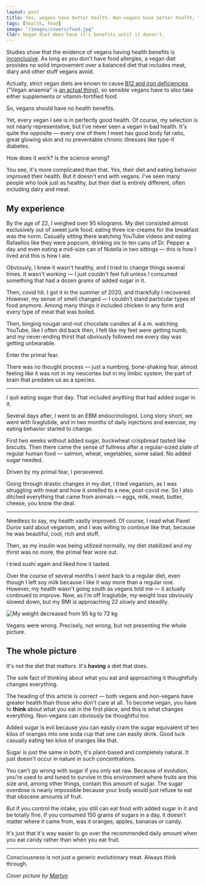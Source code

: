 ```yaml
---
layout: post
title: Yes, vegans have better health. Non-vegans have better health, too.
tags: [health, food]
image: "/images/covers/food.jpg"
tldr: Vegan diet does have it's benefits until it doesn't.
---
```


Studies show that the evidence of vegans having health benefits is [inconclusive](https://pubmed.ncbi.nlm.nih.gov/26707634/). As long as you don't have food allergies, a vegan diet provides no solid improvement over a balanced diet that includes meat, diary and other stuff vegans avoid.

Actually, strict vegan diets are known to cause [B12 and iron deficiencies](https://pubmed.ncbi.nlm.nih.gov/31617971/) ("Vegan anaemia" is [an actual thing](https://icd.who.int/browse10/2010/en#/D51.3)), so sensible vegans have to also take either supplements or vitamin-fortified food.

So, vegans should have no health benefits.

Yet, every vegan I see is in perfectly good health. Of course, my selection is not nearly representative, but I've never seen a vegan in bad health. It's quite the opposite — every one of them I meet has good body fat ratio, great glowing skin and no preventable chronic illnesses like type-II diabetes.

How does it work? Is the science wrong?

You see, it's more complicated than that. Yes, their diet and eating behavior improved their health. But it doesn't end with vegans. I've seen many people who look just as healthy, but their diet is entirely different, often including dairy and meat.

## My experience

By the age of 22, I weighed over 95 kilograms. My diet consisted almost exclusively out of sweet junk food: eating three ice-creams for the breakfast was the norm. Casually sitting there watching YouTube videos and eating Rafaellos like they were popcorn, drinking six to ten cans of Dr. Pepper a day and even eating a mid-size can of Nutella in two sittings — this is how I lived and this is how I ate.

Obviously, I knew it wasn't healthy, and I tried to change things several times. It wasn't working — I just couldn't feel full unless I consumed something that had a dozen grams of added sugar in it.

Then, covid hit. I got it in the summer of 2020, and thankfully I recovered. However, my sense of smell changed — I couldn't stand particular types of food anymore. Among many things it included chicken in any form and every type of meat that was boiled.

Then, binging nougat-and-nut chocolate candies at 4 a.m. watching YouTube, like I often did back then, I felt like my feet were getting numb, and my never-ending thirst that obviously followed me every day was getting unbearable.

Enter the primal fear.

There was no thought process — just a numbing, bone-shaking fear, almost feeling like it was not in my neocortex but in my limbic system, the part of brain that predates us as a species.

---

I quit eating sugar that day. That included anything that had added sugar in it.

Several days after, I went to an EBM endocrinologist. Long story short, we went with liraglutide, and in two months of daily injections and exercise, my eating behavior started to change.

First two weeks without added sugar, buckwheat crispbread tasted like biscuits. Then there came the sense of fullness after a regular-sized plate of regular human food — salmon, wheat, vegetables, some salad. No added sugar needed.

Driven by my primal fear, I persevered.

Going through drastic changes in my diet, I tried veganism, as I was struggling with meat and how it smelled to a new, post-covid me. So I also ditched everything that came from animals — eggs, milk, meat, butter, cheese, you know the deal.

---

Needless to say, my health vastly improved. Of course, I read what Pavel Durov said about veganism, and I was willing to continue like that, because he was beautiful, cool, rich and stuff.

Then, as my insulin was being utilized normally, my diet stabilized and my thirst was no more, the primal fear wore out.

I tried sushi again and liked how it tasted.

Over the course of several months I went back to a regular diet, even though I left soy milk because I like it way more than a regular one. However, my health wasn't going south as vegans told me — it actually continued to improve. Now, as I'm off liraglutide, my weight loss obviously slowed down, but my BMI is approaching 22 slowly and steadily.

![My weight decreased from 95 kg to 72 kg](/blog/images/content/IMG_512CEF14E683-1.jpeg)

Vegans were wrong. Precisely, not _wrong_, but not presenting the whole picture.

## The whole picture

It's not the diet that matters. It's **having** a diet that does.

The sole fact of thinking about what you eat and approaching it thoughtfully changes everything.

The heading of this article is correct — both vegans and non-vegans have greater health than those who don't care at all. To become vegan, you have to **think** about what you eat in the first place, and this is what changes everything. Non-vegans can obviously be thoughtful too.

Added sugar is evil because you can easily cram the sugar equivalent of ten kilos of oranges into one soda cup that one can easily drink. Good luck casually eating ten kilos of oranges like that.

Sugar is just the same in both, it's plant-based and completely natural. It just doesn't occur in nature in such concentrations.

You can't go wrong with sugar if you only eat raw. Because of evolution, you're used to and tuned to survive in this environment where fruits are this size and, among other things, contain this amount of sugar. The sugar overdose is nearly impossible because your body would just refuse to eat that obscene amounts of fruit.

But if you control the intake, you still can eat food with added sugar in it and be totally fine. If you consumed 150 grams of sugars in a day, it doesn't matter where it came from, was it oranges, apples, bananas or candy.

It's just that it's way easier to go over the recommended daily amount when you eat candy rather than when you eat fruit.

---

Consciousness is not just a generic evolutionary treat. Always think through.

_Cover picture by [Martyn](https://someta.site)_
